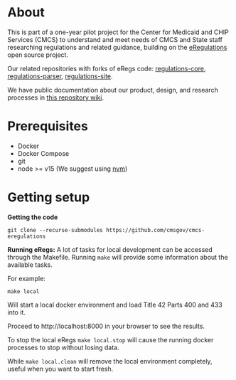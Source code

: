 # About

This is part of a one-year pilot project for the Center for Medicaid and CHIP Services (CMCS) to understand and meet needs of CMCS and State staff researching regulations and related guidance, building on the [eRegulations](https://eregs.github.io/) open source project.

Our related repositories with forks of eRegs code: [regulations-core](https://github.com/CMSgov/regulations-core), [regulations-parser](https://github.com/CMSgov/regulations-parser), [regulations-site](https://github.com/CMSgov/regulations-site).

We have public documentation about our product, design, and research processes in [this repository wiki](https://github.com/CMSgov/cmcs-eregulations/wiki).

# Prerequisites
- Docker
- Docker Compose
- git
- node >= v15 (We suggest using [nvm](https://github.com/nvm-sh/nvm))

# Getting setup

**Getting the code**

```
git clone --recurse-submodules https://github.com/cmsgov/cmcs-eregulations
```

**Running eRegs:**
A lot of tasks for local development can be accessed through the Makefile.
Running `make` will provide some information about the available tasks.

For example:
```
make local
```
Will start a local docker environment and load Title 42 Parts 400 and 433 into it.

Proceed to http://localhost:8000 in your browser to see the results.

To stop the local eRegs `make local.stop` will cause the running docker processes to stop without losing data.

While `make local.clean` will remove the local environment completely, useful when you want to start fresh.
